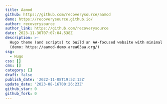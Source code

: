 ```yaml
---
title: Aamod
github: https://github.com/recoverysource/aamod
demo: https://recoverysource.github.io/
author: recoverysource
author_link: https://github.com/recoverysource
date: 2023-11-30T07:07:04.538Z
description: >-
  Hugo theme (and scripts) to build an AA-focused website with minimal effort.
  (demo: https://aamod-demo.area63aa.org/)
ssg:
  - Hugo
css: []
cms: []
category: []
draft: false
publish_date: '2022-11-08T19:52:13Z'
update_date: '2023-08-16T00:26:23Z'
github_star: 0
github_fork: 0
---
```

